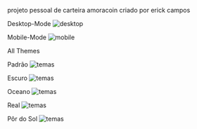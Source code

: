 projeto pessoal de carteira amoracoin
criado por erick campos 

Desktop-Mode
![desktop](https://imgur.com/a/pncPAZW)

Mobile-Mode
![mobile](https://imgur.com/yrhRVrs)

All Themes

Padrão
![temas](https://imgur.com/Mji0rii)

Escuro
![temas](https://imgur.com/Egzyp6G)

Oceano
![temas](https://imgur.com/GAuQn2h)

Real
![temas](https://imgur.com/fTZ0kcG)

Pôr do Sol
![temas](https://imgur.com/0UFfWfZ)

